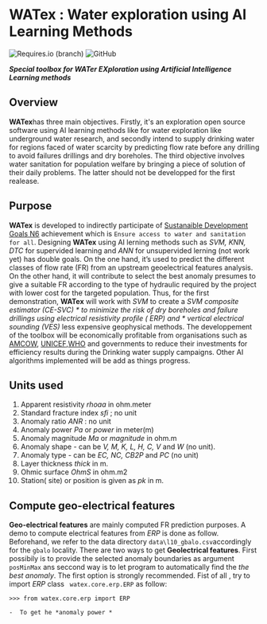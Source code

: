  # WATex : Water exploration using AI Learning Methods

![Requires.io (branch)](https://img.shields.io/requires/github/WEgeophysics/watex/master?style=flat-square) ![GitHub](https://img.shields.io/github/license/WEgeophysics/watex?color=blue&label=Licence&style=flat-square)

**_Special toolbox for WATer EXploration  using Artificial Intelligence Learning methods_**

## Overview

**WATex**has three main objectives. Firstly, it's an exploration open source software using AI learning methods like for water exploration like underground water research,
 and secondly intend to supply drinking water for regions faced of water scarcity  by predicting flow rate before any drilling to 
 avoid failures drillings and dry boreholes. The third objective involves water sanitation for population welfare by bringing a piece of solution of their daily problems.
 The latter should not be developped for the first realease. 
 
## Purpose 
 
 **WATex** is developed to  indirectly participate of [Sustanaible Development Goals N6](https://www.un.org/sustainabledevelopment/development-agenda/) achievement which is  `Ensure access to water and sanitation for all`.
 Designing **WATex** using AI lerning methods such as *SVM, KNN, DTC* for supervided learning and *ANN* for unsupervided lerning (not work yet) has double goals. On the one hand,
 it’s used to predict the different classes of flow rate (FR)  from an upstream geoelectrical features analysis.
 On the other hand, it will contribute to select the best anomaly presumes to give a  suitable FR according
 to the type of hydraulic required by the project with lower cost for the targeted population. Thus, for the first demonstration, **WATex** 
 will work with *SVM* to create a *SVM composite estimator (CE-SVC) * to minimize the risk of dry boreholes and failure drillings 
 using *electrical resistivity profile ( ERP)*  and * vertical electrical sounding (VES)* less expensive geophysical  methods. The developpement of the toolbox 
 will be economically profitable from organisations such as [AMCOW](https://amcow-online.org/initiatives/amcow-pan-african-groundwater-program-apagrop), [UNICEF](https://www.unicef.org/),[WHO](https://www.who.int/) and 
 governments to reduce their investments for efficiency results during the Drinking water  supply campaigns. 
 Other AI algorithms implemented will be add  as things progress. 
 
## Units used 

1. Apparent resistivity *_rhoaa_* in ohm.meter 
2. Standard fracture index *sfi*  ; no unit 
3. Anomaly ratio *ANR* : no unit 
4. Anomaly power *Pa* or *power*  in meter(m) 
5. Anomaly magnitude *Ma* or *magnitude* in ohm.m 
6. Anomaly shape - can be *_V, M, K, L, H, C, V_* and *_W_* (no unit). 
7. Anomaly type - can be *_EC, NC, CB2P_* and *_PC_* (no unit)
8. Layer thickness *_thick_* in m. 
9. Ohmic surface *_OhmS_* in ohm.m2 
10. Station( site) or position is given as *_pk_* in m.

## Compute geo-electrical features 

**Geo-electrical features** are mainly computed  FR prediction purposes. A demo to compute electrical features from _ERP_ is done as follow.  
 Beforehand, we refer  to the  data directory `data\l10_gbalo.csv`accordingly for the `gbalo` locality. There are two ways to get **Geolectrical features**. 
 First possibily is to provide the selected anomaly boundaries as argument ` posMinMax` ans seccond way is to let program to automatically find the *the best anomaly*. 
 The first option is strongly recommended. 
 Fist of all , try to import _ERP_ class ` watex.core.erp.ERP`  as follow: 
 ```
 >>> from watex.core.erp import ERP
 ```
	-  To get he *anomaly power * 
	
	
	
	
	
	
	
	
	
	
	
	
	
	
	